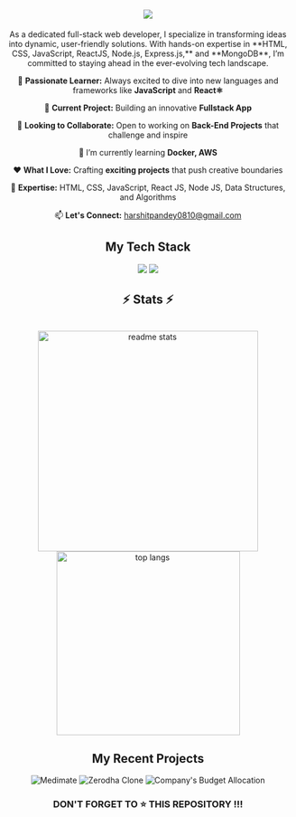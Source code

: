<div align="center">

<h1>
    <img src="https://readme-typing-svg.herokuapp.com/?font=Righteous&size=35&center=true&vCenter=true&width=500&height=70&duration=4000&lines=Hi+There!+👋;+I'm+Harshit+Pandey!;" />
</h1>

<p>As a dedicated full-stack web developer, I specialize in transforming ideas into dynamic, user-friendly solutions. With hands-on expertise in **HTML, CSS, JavaScript, ReactJS, Node.js, Express.js,** and **MongoDB**, I’m committed to staying ahead in the ever-evolving tech landscape.</p>

<div align="center">

 🚀 **Passionate Learner:** Always excited to dive into new languages and frameworks like **JavaScript** and **React⚛**
 
 🔧 **Current Project:** Building an innovative **Fullstack App**
 
 🤝 **Looking to Collaborate:** Open to working on **Back-End Projects** that challenge and inspire

  🌱 I’m currently learning **Docker, AWS**
 
 ❤️ **What I Love:** Crafting **exciting projects** that push creative boundaries
 
 💬 **Expertise:** HTML, CSS, JavaScript, React JS, Node JS, Data Structures, and Algorithms
 
 📫 **Let's Connect:** [harshitpandey0810@gmail.com](mailto:harshitpandey0810@gmail.com)

 </div>

## My Tech Stack
<div>
    <img src="https://skillicons.dev/icons?i=react,bootstrap,html,css,vscode,github,figma,tailwind,git" />
    <img src="https://skillicons.dev/icons?i=nodejs,python,javascript,express,mongodb,c,java,nextjs,mysql" />
</div>

<h2 align="center">⚡ Stats ⚡</h2>
<br>
<div align="center">
  <img width="390" src="https://github-readme-stats.vercel.app/api?username=harshitpandey08&count_private=true&show_icons=true&theme=react&rank_icon=github&border_radius=10" alt="readme stats" />
  <br/>
  <img width="325" align="center" src="https://github-readme-stats.vercel.app/api/top-langs/?username=harshitpandey08&hide=HTML&langs_count=8&layout=compact&theme=react&border_radius=10&size_weight=0.5&count_weight=0.5&exclude_repo=github-readme-stats" alt="top langs" />
</div>



## My Recent Projects  
<div>
  <img src="https://github-readme-stats.vercel.app/api/pin/?username=harshitpandey08&repo=Medimate&show_icons=true&theme=great-gatsby" alt="Medimate">
  <img src="https://github-readme-stats.vercel.app/api/pin/?username=harshitpandey08&repo=Zerodha-clone&show_icons=true&theme=great-gatsby" alt="Zerodha Clone">
  <img src="https://github-readme-stats.vercel.app/api/pin/?username=harshitpandey08&repo=Company-s-Budget-Allocation&show_icons=true&theme=great-gatsby" alt="Company's Budget Allocation">
</div>

<h3>DON'T FORGET TO ⭐ THIS REPOSITORY !!!</h3>

</div>
